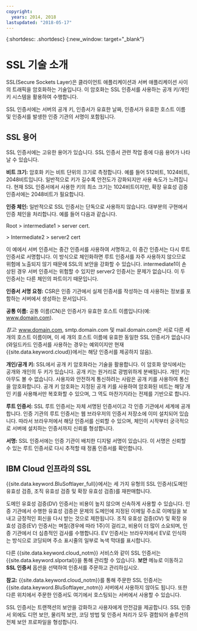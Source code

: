 ```yaml
---
copyright:
  years: 2014, 2018
lastupdated: "2018-05-17"
---
```


{:shortdesc: .shortdesc}
{:new_window: target="_blank"}

# SSL 기술 소개

SSL(Secure Sockets Layer)은 클라이언트 애플리케이션과 서버 애플리케이션 사이의 트래픽을 암호화하는 기술입니다. 이 암호화는 SSL 인증서를 사용하는 공개 키/개인 키 시스템을 활용하여 수행합니다.

SSL 인증서에는 서버의 공개 키, 인증서가 유효한 날짜, 인증서가 유효한 호스트 이름 및 인증서를 발생한 인증 기관의 서명이 포함됩니다.

## SSL 용어

SSL 인증서에는 고유한 용어가 있습니다. SSL 인증서 관련 작업 중에 다음 용어가 나타날 수 있습니다. 

**비트 크기:** 암호화 키는 비트 단위의 크기로 측정합니다. 예를 들어 512비트, 1024비트, 2048비트입니다. 일반적으로 키가 길수록 안전도가 강화되지만 사용 속도가 느려집니다. 현재 SSL 인증서에서 사용한 키의 최소 크기는 1024비트이지만, 확장 유효성 검증 인증서에는 2048비트가 필요합니다.

**인증 체인:** 일반적으로 SSL 인증서는 단독으로 사용하지 않습니다. 대부분의 구현에서 인증 체인을 처리합니다. 예를 들어 다음과 같습니다.

  Root > intermediate1 > server cert.

  \> Intermediate2 > server2 cert

이 예에서 서버 인증서는 중간 인증서를 사용하여 서명하고, 이 중간 인증서는 다시 루트 인증서로 서명합니다. 이 방식으로 체인화하면 루트 인증서를 자주 사용하지 않으므로 위험에 노출되지 않기 때문에 SSL의 보안을 강화할 수 있습니다. intermediate1이 손상된 경우 서버 인증서는 위험할 수 있지만 server2 인증서는 문제가 없습니다. 이 두 인증서는 다른 체인의 파트이기 때문입니다.

**인증서 서명 요청:** CSR은 인증 기관에서 실제 인증서를 작성하는 데 사용하는 정보를 포함하는 서버에서 생성하는 문서입니다.

**공통 이름:** 공통 이름(CN)은 인증서가 유효한 호스트 이름입니다(예: www.domain.com).  

*참고:* www.domain.com, smtp.domain.com 및 mail.domain.com은 서로 다른 세 개의 호스트 이름이며, 이 세 개의 호스트 이름에 유효한 동일한 SSL 인증서가 없습니다(와일드카드 인증서를 사용하는 경우는 예외이지만 현재 {{site.data.keyword.cloud}}에서는 해당 인증서를 제공하지 않음).

**개인/공개 키:** SSL에서 공개 키 암호화라는 기술을 활용합니다. 이 암호화 양식에서는 공개와 개인의 두 키가 있습니다. 공개 키는 원거리로 광범위하게 분배됩니다. 개인 키는 아무도 볼 수 없습니다. 사용자와 안전하게 통신하려는 사람은 공개 키를 사용하여 통신을 암호화합니다. 공개 키 암호화는 지정된 공개 키를 사용하여 암호화된 비트는 해당 개인 키를 사용해서만 복호화할 수 있으며, 그 역도 마찬가지라는 전제를 기반으로 합니다.

**루트 인증서:** SSL 루트 인증서는 자체 서명된 인증서이고 각 인증 기관에서 세계에 공개합니다. 인증 기관의 루트 인증서는 웹 브라우저의 인증서 저장소에 이미 설치되어 있습니다. 따라서 브라우저에서 해당 인증서를 신뢰할 수 있으며, 체인이 시작부터 궁극적으로 서버에 설치하는 인증서까지 신뢰를 형성합니다.

**서명:** SSL 인증서에는 인증 기관이 배치한 디지털 서명이 있습니다. 이 서명은 신뢰할 수 있는 루트 인증서로 다시 추적할 때 정품 인증서를 확인합니다.

## IBM Cloud 인프라의 SSL

{{site.data.keyword.BluSoftlayer_full}}에서는 세 가지 유형의 SSL 인증서(도메인 유효성 검증, 조직 유효성 검증 및 확장 유효성 검증)를 재판매합니다. 

도메인 유효성 검증(DV) 인증서는 비용이 높지 않으며 신속하게 사용할 수 있습니다. 인증 기관에서 수행한 유효성 검증은 문제의 도메인에 지정된 이메일 주소로 이메일을 보내고 긍정적인 회신을 다시 받는 것으로 제한됩니다. 조직 유효성 검증(OV) 및 확장 유효성 검증(EV) 인증서는 며칠(경우에 따라 1주)이 걸리고, 비용이 더 많이 소요되며, 인증 기관에서 더 심층적인 검사를 수행합니다. EV 인증서는 브라우저에서 EV로 인식하는 방식으로 코딩되며 주소 표시줄의 일부로 녹색 막대를 표시합니다. 

다른 {{site.data.keyword.cloud_notm}} 서비스와 같이 SSL 인증서는 {{site.data.keyword.slportal}}을 통해 관리할 수 있습니다. **보안** 메뉴로 이동하고 **SSL 인증서** 옵션을 선택하여 인증서를 주문하고 관리하십시오.  

**참고:** {{site.data.keyword.cloud_notm}}를 통해 주문한 SSL 인증서는 {{site.data.keyword.BluSoftlayer_notm}} 서버에서 사용하지 않아도 됩니다. 또한 다른 위치에서 주문한 인증서도 여기에서 호스팅되는 서버에서 사용할 수 있습니다.

SSL 인증서는 트랜잭션의 보안을 강화하고 사용자에게 안전감을 제공합니다. SSL 인증서 외에도 디먼 보안, 물리적 보안, 코딩 방법 및 인증서 처리가 모두 결합되어 솔루션의 전체 보안 프로파일을 형성합니다.
